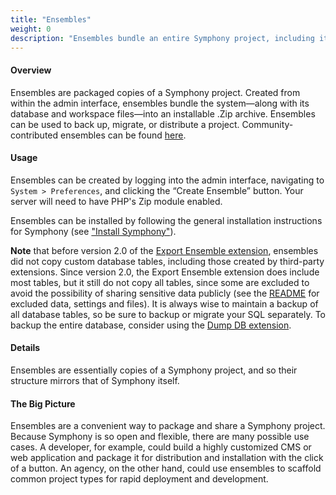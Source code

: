 ```yaml
---
title: "Ensembles"
weight: 0
description: "Ensembles bundle an entire Symphony project, including its database and workspace files, into an installable package."
---
```


#### Overview

Ensembles are packaged copies of a Symphony project. Created from within the <a rel="concept">admin interface</a>, ensembles bundle the system—along with its database and workspace files—into an installable .Zip archive. Ensembles can be used to back up, migrate, or distribute a project. Community-contributed ensembles can be found <a href="/download/ensembles">here</a>.

#### Usage

Ensembles can be created by logging into the admin interface, navigating to `System > Preferences`, and clicking the &#8220;Create Ensemble&#8221; button. Your server will need to have PHP's Zip module enabled.

Ensembles can be installed by following the general installation instructions for Symphony (see <a href="http://www.getsymphony.com/learn/tutorials/view/install-symphony/">"Install Symphony"</a>).

**Note** that before version 2.0 of the [Export Ensemble extension](http://symphonyextensions.com/extensions/export_ensemble/), ensembles did not copy custom database tables, including those created by third-party extensions. Since version 2.0, the Export Ensemble extension does include most tables, but it still do not copy all tables, since some are excluded to avoid the possibility of sharing sensitive data publicly (see the [README](http://symphonyextensions.com/extensions/export_ensemble/) for excluded data, settings and files). It is always wise to maintain a backup of all database tables, so be sure to backup or migrate your SQL separately. To backup the entire database, consider using the [Dump DB extension](http://symphonyextensions.com/extensions/dump_db/).

#### Details

Ensembles are essentially copies of a Symphony project, and so their structure mirrors that of Symphony itself.

#### The Big Picture

Ensembles are a convenient way to package and share a Symphony project. Because Symphony is so open and flexible, there are many possible use cases. A developer, for example, could build a highly customized CMS or web application and package it for distribution and installation with the click of a button. An agency, on the other hand, could use ensembles to scaffold common project types for rapid deployment and development.
